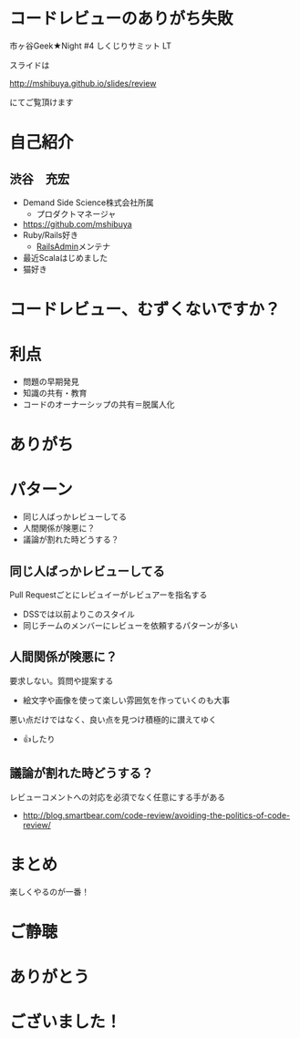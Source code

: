 コードレビューのありがち失敗
===
市ヶ谷Geek★Night #4 しくじりサミット LT



スライドは

http://mshibuya.github.io/slides/review

にてご覧頂けます



# 自己紹介

## 渋谷　充宏

- Demand Side Science株式会社所属
  - プロダクトマネージャ
- https://github.com/mshibuya
- Ruby/Rails好き
  - [RailsAdmin](https://github.com/sferik/rails_admin)メンテナ
- 最近Scalaはじめました
- 猫好き



# コードレビュー、むずくないですか？



# 利点

- 問題の早期発見
- 知識の共有・教育
- コードのオーナーシップの共有＝脱属人化



# ありがち
# パターン

- 同じ人ばっかレビューしてる
- 人間関係が険悪に？
- 議論が割れた時どうする？



## 同じ人ばっかレビューしてる

Pull Requestごとにレビュイーがレビュアーを指名する

- DSSでは以前よりこのスタイル
- 同じチームのメンバーにレビューを依頼するパターンが多い



## 人間関係が険悪に？

要求しない。質問や提案する

- 絵文字や画像を使って楽しい雰囲気を作っていくのも大事

悪い点だけではなく、良い点を見つけ積極的に讃えてゆく

- :+1:したり



## 議論が割れた時どうする？

レビューコメントへの対応を必須でなく任意にする手がある

- http://blog.smartbear.com/code-review/avoiding-the-politics-of-code-review/



# まとめ

楽しくやるのが一番！



# ご静聴
# ありがとう
# ございました！
